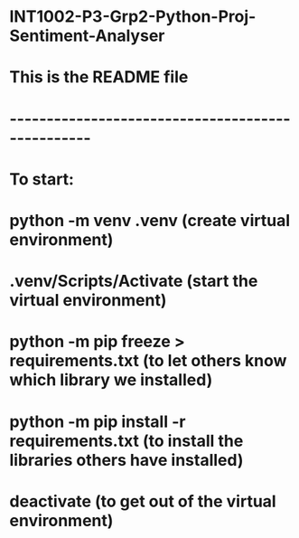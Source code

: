 # INT1002-P3-Grp2-Python-Proj-Sentiment-Analyser
# This is the README file 
# -------------------------------------------------
# To start:
# python -m venv .venv (create virtual environment)
# .venv/Scripts/Activate (start the virtual environment)
# python -m pip freeze > requirements.txt (to let others know which library we installed)
# python -m pip install -r requirements.txt (to install the libraries others have installed)
# deactivate (to get out of the virtual environment)